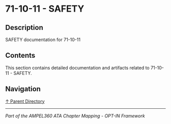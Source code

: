 # 71-10-11 - SAFETY

## Description

SAFETY documentation for 71-10-11

## Contents

This section contains detailed documentation and artifacts related to 71-10-11 - SAFETY.

## Navigation

[↑ Parent Directory](../README.md)

---

*Part of the AMPEL360 ATA Chapter Mapping - OPT-IN Framework*
